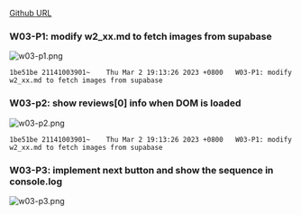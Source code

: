 [Github URL](https://github.com/211410039/1112-1N-js-demo-id/tree/main/demo/md/w02_39)

### W03-P1: modify w2_xx.md to fetch images from supabase

![w03-p1.png](https://qmfqlvkbasosvmqhicrw.supabase.co/storage/v1/object/public/demo-39/md_img/w03-p1.png?t=2023-03-02T11%3A11%3A32.970Z)

```
1be51be 21141003901~    Thu Mar 2 19:13:26 2023 +0800   W03-P1: modify w2_xx.md to fetch images from supabase
```

### W03-p2: show reviews[0] info when DOM is loaded

![w03-p2.png](https://qmfqlvkbasosvmqhicrw.supabase.co/storage/v1/object/public/demo-39/md_img/w03-p2.png?t=2023-03-02T11%3A36%3A49.462Z)

```
1be51be 21141003901~    Thu Mar 2 19:13:26 2023 +0800   W03-P1: modify w2_xx.md to fetch images from supabase
```

### W03-P3: implement next button and show the sequence in console.log

![w03-p3.png](https://qmfqlvkbasosvmqhicrw.supabase.co/storage/v1/object/public/demo-39/md_img/w03-p3.png?t=2023-03-02T12%3A21%3A09.698Z)
